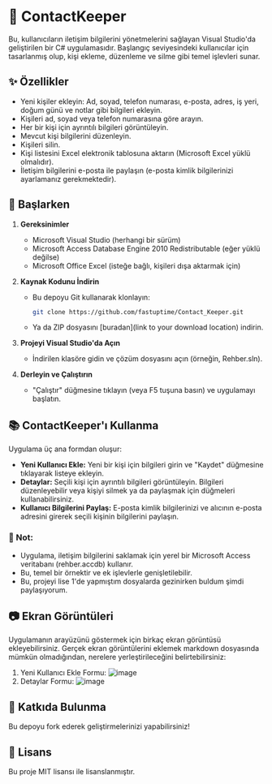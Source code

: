 # 📒 ContactKeeper

Bu, kullanıcıların iletişim bilgilerini yönetmelerini sağlayan Visual Studio'da geliştirilen bir C# uygulamasıdır. Başlangıç seviyesindeki kullanıcılar için tasarlanmış olup, kişi ekleme, düzenleme ve silme gibi temel işlevleri sunar.

## ✨ Özellikler

* Yeni kişiler ekleyin: Ad, soyad, telefon numarası, e-posta, adres, iş yeri, doğum günü ve notlar gibi bilgileri ekleyin.
* Kişileri ad, soyad veya telefon numarasına göre arayın.
* Her bir kişi için ayrıntılı bilgileri görüntüleyin.
* Mevcut kişi bilgilerini düzenleyin.
* Kişileri silin.
* Kişi listesini Excel elektronik tablosuna aktarın (Microsoft Excel yüklü olmalıdır).
* İletişim bilgilerini e-posta ile paylaşın (e-posta kimlik bilgilerinizi ayarlamanız gerekmektedir).

## 🚀 Başlarken

1. **Gereksinimler**
   - Microsoft Visual Studio (herhangi bir sürüm)
   - Microsoft Access Database Engine 2010 Redistributable (eğer yüklü değilse)
   - Microsoft Office Excel (isteğe bağlı, kişileri dışa aktarmak için)

2. **Kaynak Kodunu İndirin**
   - Bu depoyu Git kullanarak klonlayın:
     ```bash
     git clone https://github.com/fastuptime/Contact_Keeper.git
     ```
   - Ya da ZIP dosyasını [buradan](link to your download location) indirin.

3. **Projeyi Visual Studio'da Açın**
   - İndirilen klasöre gidin ve çözüm dosyasını açın (örneğin, Rehber.sln).

4. **Derleyin ve Çalıştırın**
   - "Çalıştır" düğmesine tıklayın (veya F5 tuşuna basın) ve uygulamayı başlatın.

## 📚 ContactKeeper'ı Kullanma

Uygulama üç ana formdan oluşur:

* **Yeni Kullanıcı Ekle:** Yeni bir kişi için bilgileri girin ve "Kaydet" düğmesine tıklayarak listeye ekleyin.
* **Detaylar:** Seçili kişi için ayrıntılı bilgileri görüntüleyin. Bilgileri düzenleyebilir veya kişiyi silmek ya da paylaşmak için düğmeleri kullanabilirsiniz.
* **Kullanıcı Bilgilerini Paylaş:** E-posta kimlik bilgilerinizi ve alıcının e-posta adresini girerek seçili kişinin bilgilerini paylaşın.

### 📌 Not:
* Uygulama, iletişim bilgilerini saklamak için yerel bir Microsoft Access veritabanı (rehber.accdb) kullanır.
* Bu, temel bir örnektir ve ek işlevlerle genişletilebilir.
* Bu, projeyi lise 1'de yapmıştım dosyalarda gezinirken buldum şimdi paylaşıyorum.

## 📷 Ekran Görüntüleri

Uygulamanın arayüzünü göstermek için birkaç ekran görüntüsü ekleyebilirsiniz. Gerçek ekran görüntülerini eklemek markdown dosyasında mümkün olmadığından, nerelere yerleştirileceğini belirtebilirsiniz:

1. Yeni Kullanıcı Ekle Formu: ![image](https://github.com/fastuptime/Contact_Keeper/assets/63351166/bf1bbde7-e0b5-4edb-bd87-d36e185f1f63)
2. Detaylar Formu: ![image](https://github.com/fastuptime/Contact_Keeper/assets/63351166/f7634909-52f0-4739-b1d6-eb2e98761a92)


## 🤝 Katkıda Bulunma

Bu depoyu fork ederek geliştirmelerinizi yapabilirsiniz!

## 📜 Lisans

Bu proje MIT lisansı ile lisanslanmıştır.
